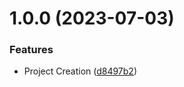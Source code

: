 # 1.0.0 (2023-07-03)


### Features

* Project Creation ([d8497b2](https://github.com/ERmilburn02/com.ermilburn02.toolkit/commit/d8497b291962c8a0c0190a679c0a3f9e8a739b8f))
